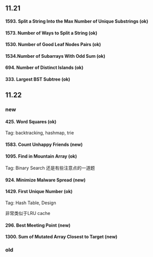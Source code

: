 
## 11.21
#### 1593. Split a String Into the Max Number of Unique Substrings (ok)

#### 1573. Number of Ways to Split a String (ok)

#### 1530. Number of Good Leaf Nodes Pairs (ok)

#### 1534.Number of Subarrays With Odd Sum (ok)

#### 694. Number of Distinct Islands (ok)

#### 333. Largest BST Subtree (ok)

## 11.22
### new
#### 425. Word Squares (ok)

Tag: backtracking, hashmap, trie

#### 1583. Count Unhappy Friends (new)

#### 1095.	Find in Mountain Array (ok)
Tag: Binary Search
还是有些注意点的一道题

#### 924. Minimize Malware Spread (new)

#### 1429.	First Unique Number (ok)

Tag: Hash Table, Design

非常类似于LRU cache

#### 296. Best Meeting Point (new)

#### 1300. Sum of Mutated Array Closest to Target (new)

### old



